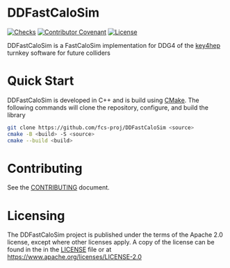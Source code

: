 # DDFastCaloSim
 [![Checks](https://github.com/fcs-proj/DDFastCaloSim/actions/workflows/ci.yml/badge.svg)](https://github.com/fcs-proj/DDFastCaloSim/actions/workflows/ci.yml)
 [![Contributor Covenant](https://img.shields.io/badge/Contributor%20Covenant-2.1-4baaaa.svg)](CODE_OF_CONDUCT.md)
 [![License](https://img.shields.io/badge/License-Apache_2.0-blue.svg)](https://opensource.org/licenses/Apache-2.0)


DDFastCaloSim is a FastCaloSim implementation for DDG4 of the [key4hep](https://github.com/key4hep) turnkey software for future colliders

# Quick Start

DDFastCaloSim is developed in C++ and is build using [CMake](https://cmake.org). The
following commands will clone the repository, configure, and build the library

```sh
git clone https://github.com/fcs-proj/DDFastCaloSim <source>
cmake -B <build> -S <source>
cmake --build <build>
```
# Contributing 
 
See the [CONTRIBUTING](CONTRIBUTING.md) document.

# Licensing 

The DDFastCaloSim project is published under the terms of the Apache 2.0 license, except where other licenses apply. A copy of the license can be found in the in the [LICENSE](LICENSE) file or at https://www.apache.org/licenses/LICENSE-2.0


[1]: https://cmake.org/cmake/help/latest/manual/cmake-presets.7.html

